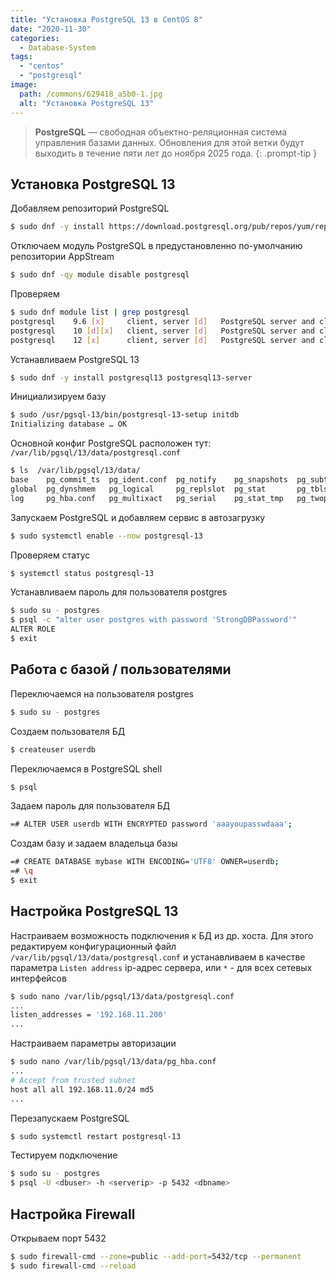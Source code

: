 ```yaml
---
title: "Установка PostgreSQL 13 в CentOS 8"
date: "2020-11-30"
categories: 
  - Database-System
tags: 
  - "centos"
  - "postgresql"
image:
  path: /commons/629418_a5b0-1.jpg
  alt: "Установка PostgreSQL 13"
---
```


> **PostgreSQL** — свободная объектно-реляционная система управления базами данных. Обновления для этой ветки будут выходить в течение пяти лет до ноября 2025 года.
{: .prompt-tip }

## Установка PostgreSQL 13

Добавляем репозиторий PostgreSQL

```sh
$ sudo dnf -y install https://download.postgresql.org/pub/repos/yum/reporpms/EL-8-x86_64/pgdg-redhat-repo-latest.noarch.rpm
```

Отключаем модуль PostgreSQL в предустановленно по-умолчанию репозитории AppStream

```sh
$ sudo dnf -qy module disable postgresql
```

Проверяем

```sh
$ sudo dnf module list | grep postgresql
postgresql    9.6 [x]     client, server [d]   PostgreSQL server and client module
postgresql    10 [d][x]   client, server [d]   PostgreSQL server and client module
postgresql    12 [x]      client, server [d]   PostgreSQL server and client module
```

Устанавливаем PostgreSQL 13

```sh
$ sudo dnf -y install postgresql13 postgresql13-server
```

Инициализируем базу

```sh
$ sudo /usr/pgsql-13/bin/postgresql-13-setup initdb
Initializing database … OK
```

Основной конфиг PostgreSQL расположен тут: `/var/lib/pgsql/13/data/postgresql.conf`

```sh
$ ls  /var/lib/pgsql/13/data/
base    pg_commit_ts  pg_ident.conf  pg_notify    pg_snapshots  pg_subtrans  PG_VERSION  postgresql.auto.conf
global  pg_dynshmem   pg_logical     pg_replslot  pg_stat       pg_tblspc    pg_wal      postgresql.conf
log     pg_hba.conf   pg_multixact   pg_serial    pg_stat_tmp   pg_twophase  pg_xact
```

Запускаем PostgreSQL и добавляем сервис в автозагрузку

```sh
$ sudo systemctl enable --now postgresql-13
```

Проверяем статус

```sh
$ systemctl status postgresql-13
```

Устанавливаем пароль для пользователя postgres

```sh
$ sudo su - postgres 
$ psql -c "alter user postgres with password 'StrongDBPassword'"
ALTER ROLE
$ exit
```

## Работа с базой / пользователями

Переключаемся на пользователя postgres

```sh
$ sudo su - postgres
```

Создаем пользователя БД

```sh
$ createuser userdb
```

Переключаемся в PostgreSQL shell

```sh
$ psql
```

Задаем пароль для пользователя БД

```sh
=# ALTER USER userdb WITH ENCRYPTED password 'aaayoupasswdaaa';
```

Создам базу и задаем владельца базы

```sh
=# CREATE DATABASE mybase WITH ENCODING='UTF8' OWNER=userdb;
=# \q
$ exit
```

## Настройка PostgreSQL 13

Настраиваем возможность подключения к БД из др. хоста. Для этого редактируем конфигурационный файл `/var/lib/pgsql/13/data/postgresql.conf` и устанавливаем в качестве параметра `Listen address` ip-адрес сервера, или `*` - для всех сетевых интерфейсов

```sh
$ sudo nano /var/lib/pgsql/13/data/postgresql.conf
...
listen_addresses = '192.168.11.200'
...
```

Настраиваем параметры авторизации

```sh
$ sudo nano /var/lib/pgsql/13/data/pg_hba.conf
...
# Accept from trusted subnet
host all all 192.168.11.0/24 md5
...
```

Перезапускаем PostgreSQL

```sh
$ sudo systemctl restart postgresql-13
```

Тестируем подключение

```sh
$ sudo su - postgres
$ psql -U <dbuser> -h <serverip> -p 5432 <dbname>
```

## Настройка Firewall

Открываем порт 5432

```sh
$ sudo firewall-cmd --zone=public --add-port=5432/tcp --permanent
$ sudo firewall-cmd --reload
```
